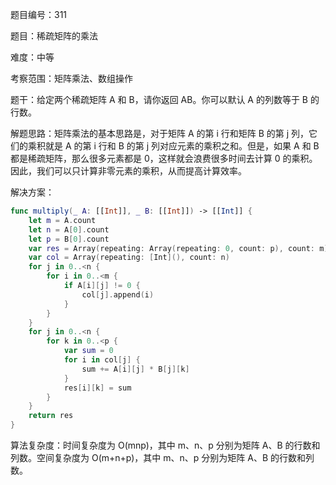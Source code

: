 题目编号：311

题目：稀疏矩阵的乘法

难度：中等

考察范围：矩阵乘法、数组操作

题干：给定两个稀疏矩阵 A 和 B，请你返回 AB。你可以默认 A 的列数等于 B 的行数。

解题思路：矩阵乘法的基本思路是，对于矩阵 A 的第 i 行和矩阵 B 的第 j 列，它们的乘积就是 A 的第 i 行和 B 的第 j 列对应元素的乘积之和。但是，如果 A 和 B 都是稀疏矩阵，那么很多元素都是 0，这样就会浪费很多时间去计算 0 的乘积。因此，我们可以只计算非零元素的乘积，从而提高计算效率。

解决方案：

```swift
func multiply(_ A: [[Int]], _ B: [[Int]]) -> [[Int]] {
    let m = A.count
    let n = A[0].count
    let p = B[0].count
    var res = Array(repeating: Array(repeating: 0, count: p), count: m)
    var col = Array(repeating: [Int](), count: n)
    for j in 0..<n {
        for i in 0..<m {
            if A[i][j] != 0 {
                col[j].append(i)
            }
        }
    }
    for j in 0..<n {
        for k in 0..<p {
            var sum = 0
            for i in col[j] {
                sum += A[i][j] * B[j][k]
            }
            res[i][k] = sum
        }
    }
    return res
}
```

算法复杂度：时间复杂度为 O(mnp)，其中 m、n、p 分别为矩阵 A、B 的行数和列数。空间复杂度为 O(m+n+p)，其中 m、n、p 分别为矩阵 A、B 的行数和列数。